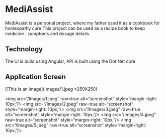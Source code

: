 # MediAssist
MediAssist is a personal project, where my father used it as a cookbook for homeopathy cure
This project can be used as a recipe book to keep medicine . symptoms and dosage details.

## Technology
The UI is build using Angular,
API is built using the Dot Net core

## Application Screen
![This is an image](Images/1.jpeg =250X250)


<img src=“/Images/1.jpeg” raw=true alt=“screenshot” style=“margin-right: 10px;”/>
<img src=“/Images/2.jpeg” raw=true alt=“screenshot” style=“margin-right: 10px;”/>
<img src=“/Images/3.jpeg” raw=true alt=“screenshot” style=“margin-right: 10px;”/>
<img src=“/Images/4.jpeg” raw=true alt=“screenshot” style=“margin-right: 10px;”/>
<img src=“/Images/5.jpeg” raw=true alt=“screenshot” style=“margin-right: 10px;”/>
